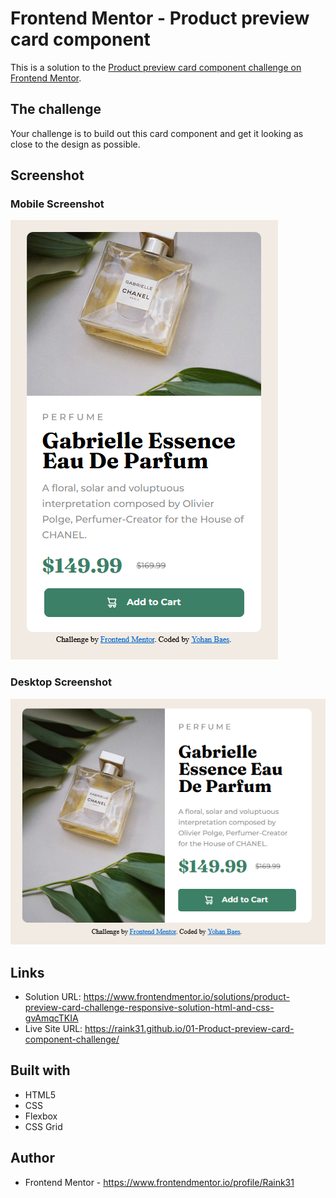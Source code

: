 # Frontend Mentor - Product preview card component

This is a solution to the [Product preview card component challenge on Frontend Mentor](https://www.frontendmentor.io/challenges/product-preview-card-component-GO7UmttRfa).


## The challenge

Your challenge is to build out this card component and get it looking as close to the design as possible.


## Screenshot

### Mobile Screenshot
![mobile screenshot](./images/mobile.png)

### Desktop Screenshot
![desktop screenshot](./images/desktop.png)


## Links

- Solution URL: https://www.frontendmentor.io/solutions/product-preview-card-challenge-responsive-solution-html-and-css-gvAmqcTKIA
- Live Site URL: https://raink31.github.io/01-Product-preview-card-component-challenge/


## Built with

- HTML5
- CSS
- Flexbox
- CSS Grid


## Author

- Frontend Mentor - https://www.frontendmentor.io/profile/Raink31
